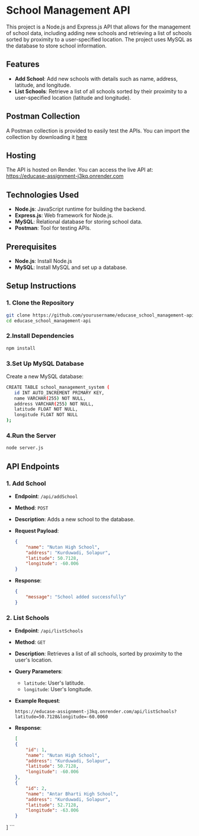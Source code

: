 # School Management API

This project is a Node.js and Express.js API that allows for the management of school data, including adding new schools and retrieving a list of schools sorted by proximity to a user-specified location. The project uses MySQL as the database to store school information.

## Features

- **Add School**: Add new schools with details such as name, address, latitude, and longitude.
- **List Schools**: Retrieve a list of all schools sorted by their proximity to a user-specified location (latitude and longitude).

## Postman Collection
A Postman collection is provided to easily test the APIs. You can import the collection by downloading it [here](assets/Educase.postman_collection.json)

## Hosting
The API is hosted on Render. You can access the live API at: https://educase-assignment-j3kq.onrender.com


## Technologies Used

- **Node.js**: JavaScript runtime for building the backend.
- **Express.js**: Web framework for Node.js.
- **MySQL**: Relational database for storing school data.
- **Postman**: Tool for testing APIs.

## Prerequisites

- **Node.js**: Install Node.js
- **MySQL**: Install MySQL and set up a database.

## Setup Instructions

### 1. Clone the Repository

```bash
git clone https://github.com/yourusername/educase_school_management-api.git
cd educase_school_management-api
```

### 2.Install Dependencies

```bash
npm install
```
### 3.Set Up MySQL Database
 Create a new MySQL database:

 ```bash
CREATE TABLE school_management_system (
    id INT AUTO_INCREMENT PRIMARY KEY,
    name VARCHAR(255) NOT NULL,
    address VARCHAR(255) NOT NULL,
    latitude FLOAT NOT NULL,
    longitude FLOAT NOT NULL
);
```

### 4.Run the Server
 ```bash
node server.js
```

## API Endpoints

### 1. Add School

- **Endpoint**: `/api/addSchool`
- **Method**: `POST`
- **Description**: Adds a new school to the database.
- **Request Payload**:

    ```json
    {
        "name": "Nutan High School",
        "address": "Kurduwadi, Solapur",
        "latitude": 50.7128,
        "longitude": -60.006
    }
    ```

- **Response**:

    ```json
    {
        "message": "School added successfully"
    }
    ```

### 2. List Schools

- **Endpoint**: `/api/listSchools`
- **Method**: `GET`
- **Description**: Retrieves a list of all schools, sorted by proximity to the user's location.
- **Query Parameters**:
  - `latitude`: User's latitude.
  - `longitude`: User's longitude.
- **Example Request**:

    ```url
   https://educase-assignment-j3kq.onrender.com/api/listSchools?latitude=50.7128&longitude=-60.0060
    ```

- **Response**:

    ```json
    [
    {
        "id": 1,
        "name": "Nutan High School",
        "address": "Kurduwadi, Solapur",
        "latitude": 50.7128,
        "longitude": -60.006
    },
    {
        "id": 2,
        "name": "Antar Bharti High School",
        "address": "Kurduwadi, Solapur",
        "latitude": 52.7128,
        "longitude": -63.006
    }
]
    ```
